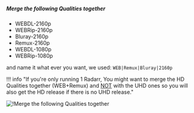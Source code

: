 ##### Merge the following Qualities together

- WEBDL-2160p
- WEBRip-2160p
- Bluray-2160p
- Remux-2160p
- WEBDL-1080p
- WEBRip-1080p

and name it what ever you want, we used: `WEB|Remux|Bluray|2160p`

!!! info "If you're only running 1 Radarr, You might want to merge the HD Qualities together (WEB+Remux) and <ins>NOT</ins> with the UHD ones so you will also get the HD release if there is no UHD release."

![!Merge the following Qualities together](/SQP/images/2-merge-qualities.png)
